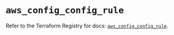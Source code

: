 # `aws_config_config_rule`

Refer to the Terraform Registry for docs: [`aws_config_config_rule`](https://registry.terraform.io/providers/hashicorp/aws/5.88.0/docs/resources/config_config_rule).
